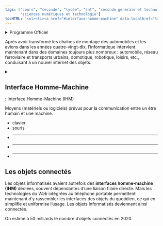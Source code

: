 ```yaml
---
tags: ["cours", "seconde", "lycée", "snt", "seconde générale et technologique",
       "sciences numériques et technologie"]
tocHTML: '<ul><li><a href="#interface-homme-machine" data-localhref="true">Interface Homme-Machine</a></li><li><a href="#les-objets-connectés" data-localhref="true">Les objets connectés</a></li></ul>'
---
```






<details class="programme"><summary>Programme Officiel</summary>
<table class="table table-bordered table-hover">
<thead class="table-warning">
<tr class="header">
<th><div class="highlight"><pre><span></span>        **Contenus**
</pre></div>
</th>
<th><div class="highlight"><pre><span></span>             **Capacités attendues**
</pre></div>
</th>
</tr>
</thead>
<tbody>
<tr class="odd">
<td>Systèmes informatiques embarqués</td>
<td>Identifier des algorithmes de contrôle des comportements physiques à travers les données des capteurs, l’IHM et les actions des actionneurs dans des systèmes courants.</td>
</tr>
<tr class="even">
<td>Interface homme-machine (IHM)</td>
<td>Réaliser une IHM simple d’un objet connecté.</td>
</tr>
<tr class="odd">
<td>Commande d’un actionneur, acquisition des données d’un capteur</td>
<td>Écrire des programmes simples d’acquisition de données ou de commande d’un actionneur.</td>
</tr>
</tbody>
</table>
<a class="lien-programme" href="../programme/">Lien vers le programme complet</a></details>

<div class="intro">
<p>Après avoir transformé les chaînes de montage des automobiles et les avions dans les années quatre-vingt-dix, l’informatique intervient maintenant dans des domaines toujours plus nombreux : automobile, réseau ferroviaire et transports urbains, domotique, robotique, loisirs, etc., conduisant à un nouvel internet des objets.</p>
</div>
<details class="appli"><summary>&nbsp;</summary>
<p><a href="https://lienmini.fr/3389-702">Évaluation diagnostique</a> PP150-151.</p>
</details>

<h2 id="interface-homme-machine" class="anchored">Interface Homme-Machine</h2>
<p>: Interface Homme-Machine (IHM)</p>
<p>Moyens (matériels ou logiciels) prévus pour la communication entre un être humain et une machine.</p>
<div class="examples">
<ul>
<li>clavier</li>
<li>souris</li>
<li><hr></li>
<li><hr></li>
<li><hr></li>
</ul>
</div>
<h2 id="les-objets-connectés" class="anchored">Les objets connectés</h2>
<p>Les objets informatisés avaient autrefois des <strong>interfaces homme-machine (IHM)</strong> dédiées, souvent dépendantes d’une liaison filaire directe. Mais les technologies du <em>Web</em> intégrées au téléphone portable permettent maintenant d’y rassembler les interfaces des objets du quotidien, ce qui en simplifie et uniformise l’usage. Les objets informatisés deviennent ainsi connectés.</p>
<p>On estime à 50 milliards le nombre d’objets connectés en 2020.</p>

